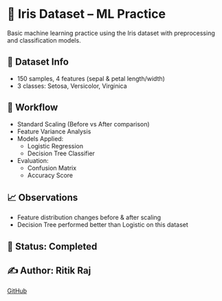 # 🌸 Iris Dataset – ML Practice

Basic machine learning practice using the Iris dataset with preprocessing and classification models.

## 📂 Dataset Info
- 150 samples, 4 features (sepal & petal length/width)
- 3 classes: Setosa, Versicolor, Virginica

## 🧠 Workflow
- Standard Scaling (Before vs After comparison)
- Feature Variance Analysis
- Models Applied:
  - Logistic Regression
  - Decision Tree Classifier
- Evaluation:
  - Confusion Matrix
  - Accuracy Score

## 📈 Observations
- Feature distribution changes before & after scaling
- Decision Tree performed better than Logistic on this dataset

## 🚀 Status: Completed

## ✍️ Author: Ritik Raj  
[GitHub](https://github.com/ritikrockyraj)
